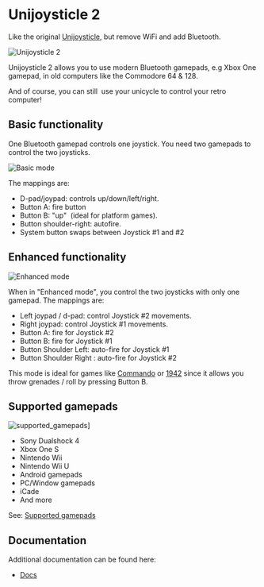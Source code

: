 # Unijoysticle 2

Like the original [Unijoysticle][1], but remove WiFi and add Bluetooth.

![Unijoysticle 2](https://lh3.googleusercontent.com/DChZhkyEl-qqZ3r9N7_RhzvF4zDkSdgNyZwczBofnp28D6ncXcbGq3CXBc5SeC5zooUbBCRo87stuAx-4Q7FwItz1NfaZ4_EJjX3pIroiiR-fcXPzZWk0OifvtaoA8iUJsQQnhkC9q4=-no)

Unijoysticle 2 allows you to use modern Bluetooth gamepads, e.g Xbox One gamepad,
in old computers like the Commodore 64 & 128.

And of course, you can still  use your unicycle to control your retro computer!

## Basic functionality

One Bluetooth gamepad controls one joystick.
You need two gamepads to control the two joysticks.

![Basic mode](https://lh3.googleusercontent.com/hkoAJbbtSpY53cpU-FO76QjTOPwuwWgDiKhQuNdbWnSwiozcqUloeOHuPclvunSC3vjH55n8Og-_cZO2ZTq6BhEbKOc0gb3qmASyLMC7BfAbTBNXjrV2LxzJu8-q0cDMexzOYlD4QE8=-no)

The mappings are:
-  D-pad/joypad: controls up/down/left/right.
-  Button A: fire button
-  Button B: "up"  (ideal for platform games).
-  Button shoulder-right: autofire.
-  System button swaps between Joystick #1 and #2

## Enhanced functionality

![Enhanced mode](https://lh3.googleusercontent.com/89CUlpgxrnDJ8b5hXdvHCi-X7d-2a6r6qP5vJbnFJWAHObfCsYy7Flq7pYpwrv-qXy-dT_-Jk02tgWQpgwnedKrC5STNhpl_Xd2OtJ8lgP3PnEvKDIiumTB_PZHdg5qCxsEZLc5-dWU=-no)

When in "Enhanced mode", you control the two joysticks with only one gamepad.
The mappings are:
-  Left joypad / d-pad: control Joystick #2 movements.
-  Right joypad: control Joystick #1 movements.
-  Button A: fire for Joystick #2
-  Button B: fire for Joystick #1
-  Button Shoulder Left: auto-fire for Joystick #1
-  Button Shoulder Right : auto-fire for Joystick #2

This mode is ideal for games like [Commando][2] or [1942][3] since it allows you
throw grenades / roll by pressing Button B.

## Supported gamepads

![supported_gamepads](https://lh3.googleusercontent.com/ak0Fc5ShGvYBQFWMd1P6JBm-3Ei88cGnRdha3eoYDQa5IW4y__E_zPRtNxZW9RIEqPfrqdgSM62J9ESkr5K5W3y6VAWGHkXFNmAJ5B_DyK18Rmxeey-laxHqWDv0pRc62MkUYRu_4SQ=-no)]

- Sony Dualshock 4
- Xbox One S
- Nintendo Wii
- Nintendo Wii U
- Android gamepads
- PC/Window gamepads
- iCade
- And more

See: [Supported gamepads][gamepads]

[gamepads]: https://gitlab.com/ricardoquesada/unijoysticle2/blob/master/docs/supported_gamepads.md

## Documentation

Additional documentation can be found here:

- [Docs][4]

[1]: https://retro.moe/unijoysticle
[2]: https://csdb.dk/release/?id=137173
[3]: https://csdb.dk/release/?id=38140
[4]: https://gitlab.com/ricardoquesada/unijoysticle2/tree/master/docs
